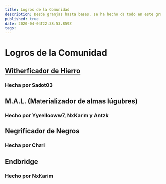 ```yaml
---
title: Logros de la Comunidad
description: Desde granjas hasta bases, se ha hecho de todo en este gran mundo, esta pagina es para conmemorarlo 
published: true
date: 2020-04-04T22:38:53.859Z
tags: 
---
```


# Logros de la Comunidad



## [**Witherficador de Hierro**](/comunidad/logros/witherhierro)
### Hecha por Sadot03

## M.A.L. (Materializador de almas lúgubres)
### Hecho por Yyeellooww7, NxKarim y Antzk
## Negrificador de Negros 
### Hecha por Chari
## Endbridge
### Hecho por NxKarim


